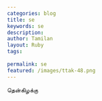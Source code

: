 ```yaml
---
categories: blog
title: se
keywords: se
description: 
author: Tamilan
layout: Ruby
tags: 
 
permalink: se
featured: /images/ttak-48.png
---
```

  
தென்கிழக்கு  
